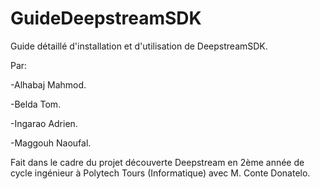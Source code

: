 # GuideDeepstreamSDK
Guide détaillé d'installation et d'utilisation de DeepstreamSDK.


Par:

-Alhabaj Mahmod.

-Belda Tom.

-Ingarao Adrien.

-Maggouh Naoufal.
  
Fait dans le cadre du projet découverte Deepstream en 2ème année de cycle ingénieur à Polytech Tours (Informatique) avec M. Conte Donatelo.
